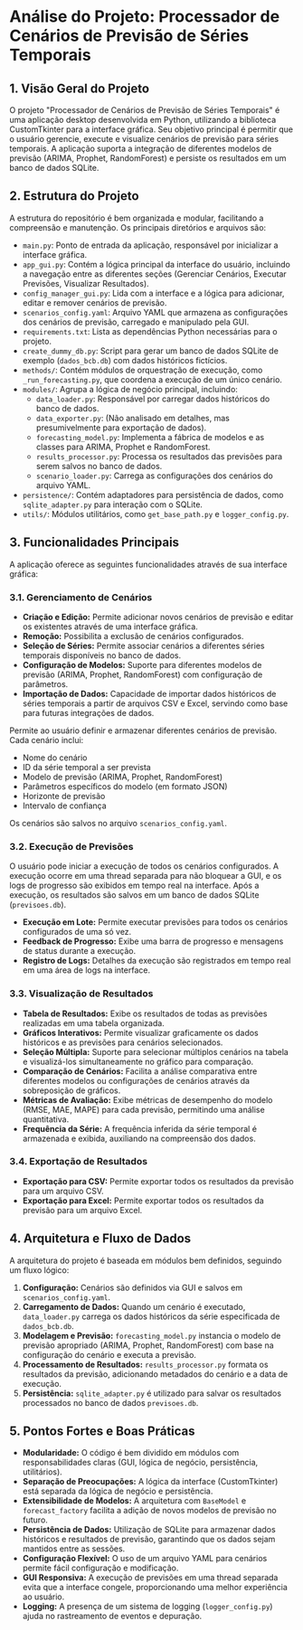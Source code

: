 # Análise do Projeto: Processador de Cenários de Previsão de Séries Temporais

## 1. Visão Geral do Projeto

O projeto "Processador de Cenários de Previsão de Séries Temporais" é uma aplicação desktop desenvolvida em Python, utilizando a biblioteca CustomTkinter para a interface gráfica. Seu objetivo principal é permitir que o usuário gerencie, execute e visualize cenários de previsão para séries temporais. A aplicação suporta a integração de diferentes modelos de previsão (ARIMA, Prophet, RandomForest) e persiste os resultados em um banco de dados SQLite.

## 2. Estrutura do Projeto

A estrutura do repositório é bem organizada e modular, facilitando a compreensão e manutenção. Os principais diretórios e arquivos são:

-   `main.py`: Ponto de entrada da aplicação, responsável por inicializar a interface gráfica.
-   `app_gui.py`: Contém a lógica principal da interface do usuário, incluindo a navegação entre as diferentes seções (Gerenciar Cenários, Executar Previsões, Visualizar Resultados).
-   `config_manager_gui.py`: Lida com a interface e a lógica para adicionar, editar e remover cenários de previsão.
-   `scenarios_config.yaml`: Arquivo YAML que armazena as configurações dos cenários de previsão, carregado e manipulado pela GUI.
-   `requirements.txt`: Lista as dependências Python necessárias para o projeto.
-   `create_dummy_db.py`: Script para gerar um banco de dados SQLite de exemplo (`dados_bcb.db`) com dados históricos fictícios.
-   `methods/`: Contém módulos de orquestração de execução, como `_run_forecasting.py`, que coordena a execução de um único cenário.
-   `modules/`: Agrupa a lógica de negócio principal, incluindo:
    -   `data_loader.py`: Responsável por carregar dados históricos do banco de dados.
    -   `data_exporter.py`: (Não analisado em detalhes, mas presumivelmente para exportação de dados).
    -   `forecasting_model.py`: Implementa a fábrica de modelos e as classes para ARIMA, Prophet e RandomForest.
    -   `results_processor.py`: Processa os resultados das previsões para serem salvos no banco de dados.
    -   `scenario_loader.py`: Carrega as configurações dos cenários do arquivo YAML.
-   `persistence/`: Contém adaptadores para persistência de dados, como `sqlite_adapter.py` para interação com o SQLite.
-   `utils/`: Módulos utilitários, como `get_base_path.py` e `logger_config.py`.

## 3. Funcionalidades Principais

A aplicação oferece as seguintes funcionalidades através de sua interface gráfica:

### 3.1. Gerenciamento de Cenários

*   **Criação e Edição:** Permite adicionar novos cenários de previsão e editar os existentes através de uma interface gráfica.
*   **Remoção:** Possibilita a exclusão de cenários configurados.
*   **Seleção de Séries:** Permite associar cenários a diferentes séries temporais disponíveis no banco de dados.
*   **Configuração de Modelos:** Suporte para diferentes modelos de previsão (ARIMA, Prophet, RandomForest) com configuração de parâmetros.
*   **Importação de Dados:** Capacidade de importar dados históricos de séries temporais a partir de arquivos CSV e Excel, servindo como base para futuras integrações de dados.

Permite ao usuário definir e armazenar diferentes cenários de previsão. Cada cenário inclui:
-   Nome do cenário
-   ID da série temporal a ser prevista
-   Modelo de previsão (ARIMA, Prophet, RandomForest)
-   Parâmetros específicos do modelo (em formato JSON)
-   Horizonte de previsão
-   Intervalo de confiança

Os cenários são salvos no arquivo `scenarios_config.yaml`.

### 3.2. Execução de Previsões

O usuário pode iniciar a execução de todos os cenários configurados. A execução ocorre em uma thread separada para não bloquear a GUI, e os logs de progresso são exibidos em tempo real na interface. Após a execução, os resultados são salvos em um banco de dados SQLite (`previsoes.db`).

*   **Execução em Lote:** Permite executar previsões para todos os cenários configurados de uma só vez.
*   **Feedback de Progresso:** Exibe uma barra de progresso e mensagens de status durante a execução.
*   **Registro de Logs:** Detalhes da execução são registrados em tempo real em uma área de logs na interface.

### 3.3. Visualização de Resultados

*   **Tabela de Resultados:** Exibe os resultados de todas as previsões realizadas em uma tabela organizada.
*   **Gráficos Interativos:** Permite visualizar graficamente os dados históricos e as previsões para cenários selecionados.
*   **Seleção Múltipla:** Suporte para selecionar múltiplos cenários na tabela e visualizá-los simultaneamente no gráfico para comparação.
*   **Comparação de Cenários:** Facilita a análise comparativa entre diferentes modelos ou configurações de cenários através da sobreposição de gráficos.
*   **Métricas de Avaliação:** Exibe métricas de desempenho do modelo (RMSE, MAE, MAPE) para cada previsão, permitindo uma análise quantitativa.
*   **Frequência da Série:** A frequência inferida da série temporal é armazenada e exibida, auxiliando na compreensão dos dados.

### 3.4. Exportação de Resultados

*   **Exportação para CSV:** Permite exportar todos os resultados da previsão para um arquivo CSV.
*   **Exportação para Excel:** Permite exportar todos os resultados da previsão para um arquivo Excel.

## 4. Arquitetura e Fluxo de Dados

A arquitetura do projeto é baseada em módulos bem definidos, seguindo um fluxo lógico:

1.  **Configuração:** Cenários são definidos via GUI e salvos em `scenarios_config.yaml`.
2.  **Carregamento de Dados:** Quando um cenário é executado, `data_loader.py` carrega os dados históricos da série especificada de `dados_bcb.db`.
3.  **Modelagem e Previsão:** `forecasting_model.py` instancia o modelo de previsão apropriado (ARIMA, Prophet, RandomForest) com base na configuração do cenário e executa a previsão.
4.  **Processamento de Resultados:** `results_processor.py` formata os resultados da previsão, adicionando metadados do cenário e a data de execução.
5.  **Persistência:** `sqlite_adapter.py` é utilizado para salvar os resultados processados no banco de dados `previsoes.db`.

## 5. Pontos Fortes e Boas Práticas

-   **Modularidade:** O código é bem dividido em módulos com responsabilidades claras (GUI, lógica de negócio, persistência, utilitários).
-   **Separação de Preocupações:** A lógica da interface (CustomTkinter) está separada da lógica de negócio e persistência.
-   **Extensibilidade de Modelos:** A arquitetura com `BaseModel` e `forecast_factory` facilita a adição de novos modelos de previsão no futuro.
-   **Persistência de Dados:** Utilização de SQLite para armazenar dados históricos e resultados de previsão, garantindo que os dados sejam mantidos entre as sessões.
-   **Configuração Flexível:** O uso de um arquivo YAML para cenários permite fácil configuração e modificação.
-   **GUI Responsiva:** A execução de previsões em uma thread separada evita que a interface congele, proporcionando uma melhor experiência ao usuário.
-   **Logging:** A presença de um sistema de logging (`logger_config.py`) ajuda no rastreamento de eventos e depuração.

